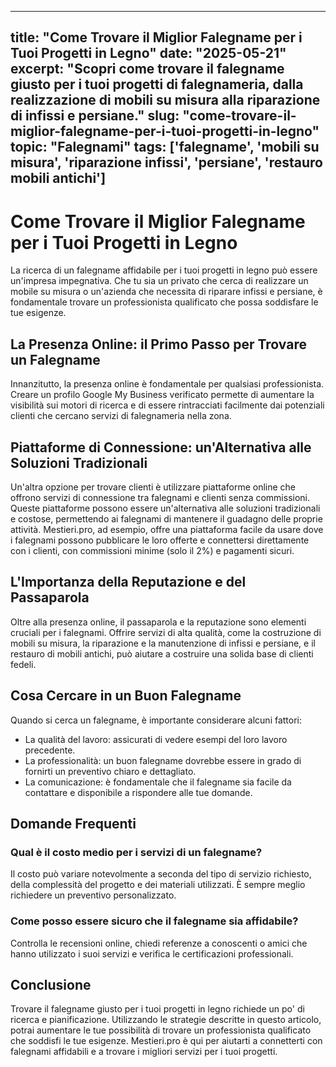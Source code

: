 
---
title: "Come Trovare il Miglior Falegname per i Tuoi Progetti in Legno"
date: "2025-05-21"
excerpt: "Scopri come trovare il falegname giusto per i tuoi progetti di falegnameria, dalla realizzazione di mobili su misura alla riparazione di infissi e persiane."
slug: "come-trovare-il-miglior-falegname-per-i-tuoi-progetti-in-legno"
topic: "Falegnami"
tags: ['falegname', 'mobili su misura', 'riparazione infissi', 'persiane', 'restauro mobili antichi']
---

# Come Trovare il Miglior Falegname per i Tuoi Progetti in Legno

La ricerca di un falegname affidabile per i tuoi progetti in legno può essere un'impresa impegnativa. Che tu sia un privato che cerca di realizzare un mobile su misura o un'azienda che necessita di riparare infissi e persiane, è fondamentale trovare un professionista qualificato che possa soddisfare le tue esigenze.

## La Presenza Online: il Primo Passo per Trovare un Falegname

Innanzitutto, la presenza online è fondamentale per qualsiasi professionista. Creare un profilo Google My Business verificato permette di aumentare la visibilità sui motori di ricerca e di essere rintracciati facilmente dai potenziali clienti che cercano servizi di falegnameria nella zona.

## Piattaforme di Connessione: un'Alternativa alle Soluzioni Tradizionali

Un'altra opzione per trovare clienti è utilizzare piattaforme online che offrono servizi di connessione tra falegnami e clienti senza commissioni. Queste piattaforme possono essere un'alternativa alle soluzioni tradizionali e costose, permettendo ai falegnami di mantenere il guadagno delle proprie attività. Mestieri.pro, ad esempio, offre una piattaforma facile da usare dove i falegnami possono pubblicare le loro offerte e connettersi direttamente con i clienti, con commissioni minime (solo il 2%) e pagamenti sicuri.

## L'Importanza della Reputazione e del Passaparola

Oltre alla presenza online, il passaparola e la reputazione sono elementi cruciali per i falegnami. Offrire servizi di alta qualità, come la costruzione di mobili su misura, la riparazione e la manutenzione di infissi e persiane, e il restauro di mobili antichi, può aiutare a costruire una solida base di clienti fedeli.

## Cosa Cercare in un Buon Falegname

Quando si cerca un falegname, è importante considerare alcuni fattori:
- La qualità del lavoro: assicurati di vedere esempi del loro lavoro precedente.
- La professionalità: un buon falegname dovrebbe essere in grado di fornirti un preventivo chiaro e dettagliato.
- La comunicazione: è fondamentale che il falegname sia facile da contattare e disponibile a rispondere alle tue domande.

## Domande Frequenti

### Qual è il costo medio per i servizi di un falegname?
Il costo può variare notevolmente a seconda del tipo di servizio richiesto, della complessità del progetto e dei materiali utilizzati. È sempre meglio richiedere un preventivo personalizzato.

### Come posso essere sicuro che il falegname sia affidabile?
Controlla le recensioni online, chiedi referenze a conoscenti o amici che hanno utilizzato i suoi servizi e verifica le certificazioni professionali.

## Conclusione

Trovare il falegname giusto per i tuoi progetti in legno richiede un po' di ricerca e pianificazione. Utilizzando le strategie descritte in questo articolo, potrai aumentare le tue possibilità di trovare un professionista qualificato che soddisfi le tue esigenze. Mestieri.pro è qui per aiutarti a connetterti con falegnami affidabili e a trovare i migliori servizi per i tuoi progetti.
